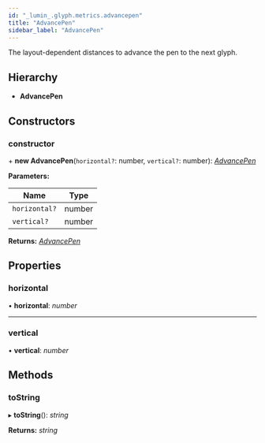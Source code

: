 ```yaml
---
id: "_lumin_.glyph.metrics.advancepen"
title: "AdvancePen"
sidebar_label: "AdvancePen"
---
```


The layout-dependent distances to advance the pen to the next glyph.

## Hierarchy

* **AdvancePen**

## Constructors

###  constructor

\+ **new AdvancePen**(`horizontal?`: number, `vertical?`: number): *[AdvancePen](_lumin_.glyph.metrics.advancepen.md)*

**Parameters:**

Name | Type |
------ | ------ |
`horizontal?` | number |
`vertical?` | number |

**Returns:** *[AdvancePen](_lumin_.glyph.metrics.advancepen.md)*

## Properties

###  horizontal

• **horizontal**: *number*

___

###  vertical

• **vertical**: *number*

## Methods

###  toString

▸ **toString**(): *string*

**Returns:** *string*
